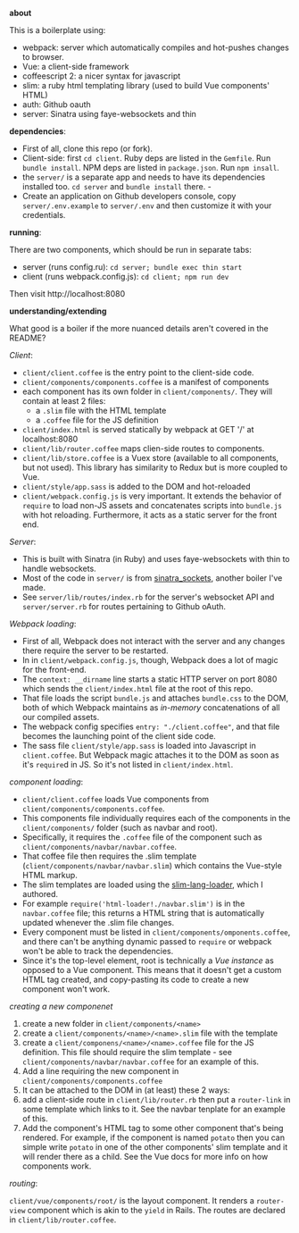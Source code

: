 **about**

This is a boilerplate using:

- webpack: server which automatically compiles and hot-pushes changes to browser.
- Vue: a client-side framework
- coffeescript 2: a nicer syntax for javascript
- slim: a ruby html templating library (used to build Vue components' HTML)
- auth: Github oauth
- server: Sinatra using faye-websockets and thin

**dependencies**:

- First of all, clone this repo (or fork).
- Client-side: first `cd client`. 
  Ruby deps are listed in the `Gemfile`. Run `bundle install`.
  NPM deps are listed in `package.json`. Run `npm insall`.
- the `server/` is a separate app and needs to have its dependencies installed
  too. `cd server` and `bundle install` there. - 
- Create an application on Github developers console, copy `server/.env.example` to
`server/.env` and then customize it with your credentials.

**running**:

There are two components, which should be run in separate tabs:

  - server (runs config.ru): `cd server; bundle exec thin start`
  - client (runs webpack.config.js): `cd client; npm run dev`

Then visit http://localhost:8080

**understanding/extending** 

What good is a boiler if the more nuanced details aren't covered in the README?

_Client_:

- `client/client.coffee` is the entry point to the client-side code.
- `client/components/components.coffee` is a manifest of components
- each component has its own folder in `client/components/`. They will contain
  at least 2 files:
  - a `.slim` file with the HTML template
  - a `.coffee` file for the JS definition
- `client/index.html` is served statically by webpack at GET '/' at localhost:8080
- `client/lib/router.coffee` maps clien-side routes to components.
- `client/lib/store.coffee` is a Vuex store (available to all components, but not used).
   This library has similarity to Redux but is more coupled to Vue.
- `client/style/app.sass` is added to the DOM and hot-reloaded
- `client/webpack.config.js` is very important. It extends the behavior of
   `require` to load non-JS assets and concatenates scripts into
   `bundle.js` with hot reloading. Furthermore, it acts as a static
   server for the front end.

_Server_:

- This is built with Sinatra (in Ruby) and uses faye-websockets with thin to
  handle websockets.
- Most of the code in `server/` is from
  [sinatra_sockets](http://github.com/maxpleaner/sinatra_sockets), another boiler
  I've made. 
- See `server/lib/routes/index.rb` for the server's websocket API
  and `server/server.rb` for routes pertaining to Github oAuth.

_Webpack loading_:

- First of all, Webpack does not interact with the server and any changes there
  require the server to be restarted.
- In in `client/webpack.config.js`, though, Webpack does a lot of magic for the front-end.
- The `context: __dirname` line starts a static HTTP server on port 8080 which sends
  the `client/index.html` file at the root of this repo.
- That file loads the script `bundle.js` and attaches `bundle.css` to the DOM,
  both of which Webpack maintains as _in-memory_ concatenations of all our compiled assets.
- The webpack config specifies `entry: "./client.coffee"`, and that file becomes
  the launching point of the client side code.
- The sass file `client/style/app.sass` is loaded into Javascript in `client.coffee`.
  But Webpack magic attaches it to the DOM as soon as it's `require`d in JS. So it's
  not listed in `client/index.html`. 

_component loading_:

- `client/client.coffee` loads Vue components from `client/components/components.coffee`.
- This components file individually requires each of the components in the `client/components/`
  folder (such as navbar and root).
- Specifically, it requires the `.coffee` file of the component such as `client/components/navbar/navbar.coffee`.
- That coffee file then requires the .slim template (`client/components/navbar/navbar.slim`) which contains the
  Vue-style HTML markup.
- The slim templates are loaded using the
  [slim-lang-loader](http://github.com/maxpleaner/slim-lang-loader), which I authored.
- For example `require('html-loader!./navbar.slim')` is in the `navbar.coffee` file;
  this returns a HTML string that is automatically updated whenever the .slim file changes.
- Every component must be listed in `client/components/omponents.coffee`, and there can't be anything
  dynamic passed to `require` or webpack won't be able to track the dependencies.
- Since it's the top-level element, root is technically a _Vue instance_ as
  opposed to a Vue component. This means that it doesn't get a custom HTML tag created,
  and copy-pasting its code to create a new component won't work.

_creating a new componenet_

1. create a new folder in `client/components/<name>`
2. create a `client/components/<name>/<name>.slim` file with the template
3. create a `client/componens/<name>/<name>.coffee` file for the JS definition.
  This file should require the slim template - 
  see `client/components/navbar/navbar.coffee` for an example of this.
4. Add a line requiring the new component in `client/components/components.coffee`
5. It can be attached to the DOM in (at least) these 2 ways:
  1. add a client-side route in `client/lib/router.rb` then put a `router-link`
     in some template which links to it. See the navbar tenplate for an example of this.
  2. Add the component's HTML tag to some other component that's being rendered.
     For example, if the component is named `potato` then you can simple write
     `potato` in one of the other components' slim template and it will render
     there as a child. See the Vue docs for more info on how components work.

_routing_:

`client/vue/components/root/` is the layout component.
It renders a `router-view` component which is akin to the `yield` in Rails.
The routes are declared in `client/lib/router.coffee`.


